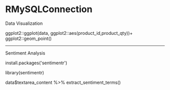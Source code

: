 # RMySQLConnection

Data Visualization

ggplot2::ggplot(data, ggplot2::aes(product_id,product_qty))+ ggplot2::geom_point()

___________________________________________________________________________________________________________________

Sentiment Analysis

install.packages('sentimentr')

library(sentimentr)

data$textarea_content %>% extract_sentiment_terms()
